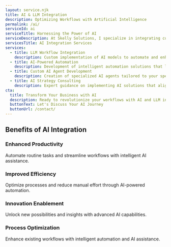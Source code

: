 ```yaml
---
layout: service.njk
title: AI & LLM Integration
description: Optimizing Workflows with Artificial Intelligence
permalink: /ai/
serviceId: ai
serviceTitle: Harnessing the Power of AI
serviceDescription: At Skelly Solutions, I specialize in integrating cutting-edge AI and Large Language Models (LLMs) into your existing workflows. By leveraging the latest advancements in artificial intelligence, I help businesses optimize their processes, enhance productivity, and unlock new possibilities for innovation and efficiency.
servicesTitle: AI Integration Services
services:
  - title: LLM Workflow Integration
    description: Custom implementation of AI models to automate and enhance your daily tasks and processes.
  - title: AI-Powered Automation
    description: Development of intelligent automation solutions that leverage AI to streamline operations.
  - title: Custom AI Agent Development
    description: Creation of specialized AI agents tailored to your specific business needs and workflows.
  - title: AI Strategy Consulting
    description: Expert guidance on implementing AI solutions that align with your business objectives.
cta:
  title: Transform Your Business with AI
  description: Ready to revolutionize your workflows with AI and LLM integration?
  buttonText: Let's Discuss Your AI Journey
  buttonUrl: /contact/
---
```


<section id="ai-benefits">
  <h2>Benefits of AI Integration</h2>
  <div class="services-container">
    <div class="service-item">
      <h3>Enhanced Productivity</h3>
      <p>
        Automate routine tasks and streamline workflows with intelligent
        AI assistance.
      </p>
    </div>
    <div class="service-item">
      <h3>Improved Efficiency</h3>
      <p>
        Optimize processes and reduce manual effort through AI-powered
        automation.
      </p>
    </div>
    <div class="service-item">
      <h3>Innovation Enablement</h3>
      <p>
        Unlock new possibilities and insights with advanced AI
        capabilities.
      </p>
    </div>
    <div class="service-item">
      <h3>Process Optimization</h3>
      <p>
        Enhance existing workflows with intelligent automation and AI
        assistance.
      </p>
    </div>
  </div>
</section>